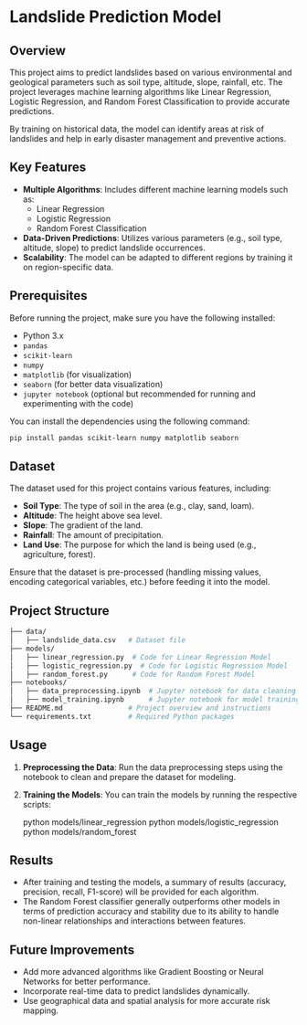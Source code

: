 # Landslide Prediction Model

## Overview

This project aims to predict landslides based on various environmental and geological parameters such as soil type, altitude, slope, rainfall, etc. The project leverages machine learning algorithms like Linear Regression, Logistic Regression, and Random Forest Classification to provide accurate predictions. 

By training on historical data, the model can identify areas at risk of landslides and help in early disaster management and preventive actions.

## Key Features
- **Multiple Algorithms**: Includes different machine learning models such as:
  - Linear Regression
  - Logistic Regression
  - Random Forest Classification
- **Data-Driven Predictions**: Utilizes various parameters (e.g., soil type, altitude, slope) to predict landslide occurrences.
- **Scalability**: The model can be adapted to different regions by training it on region-specific data.

## Prerequisites

Before running the project, make sure you have the following installed:

- Python 3.x
- `pandas`
- `scikit-learn`
- `numpy`
- `matplotlib` (for visualization)
- `seaborn` (for better data visualization)
- `jupyter notebook` (optional but recommended for running and experimenting with the code)

You can install the dependencies using the following command:

```bash
pip install pandas scikit-learn numpy matplotlib seaborn
```

## Dataset

The dataset used for this project contains various features, including:

- **Soil Type**: The type of soil in the area (e.g., clay, sand, loam).
- **Altitude**: The height above sea level.
- **Slope**: The gradient of the land.
- **Rainfall**: The amount of precipitation.
- **Land Use**: The purpose for which the land is being used (e.g., agriculture, forest).

Ensure that the dataset is pre-processed (handling missing values, encoding categorical variables, etc.) before feeding it into the model.

## Project Structure

```bash
├── data/
│   ├── landslide_data.csv   # Dataset file
├── models/
│   ├── linear_regression.py  # Code for Linear Regression Model
│   ├── logistic_regression.py  # Code for Logistic Regression Model
│   ├── random_forest.py      # Code for Random Forest Model
├── notebooks/
│   ├── data_preprocessing.ipynb  # Jupyter notebook for data cleaning and exploration
│   ├── model_training.ipynb      # Jupyter notebook for model training and evaluation
├── README.md                # Project overview and instructions
└── requirements.txt         # Required Python packages
```

## Usage

1. **Preprocessing the Data**: 
   Run the data preprocessing steps using the notebook to clean and prepare the dataset for modeling.

2. **Training the Models**: 
   You can train the models by running the respective scripts:
   
   python models/linear_regression
   python models/logistic_regression
   python models/random_forest


## Results

- After training and testing the models, a summary of results (accuracy, precision, recall, F1-score) will be provided for each algorithm.
- The Random Forest classifier generally outperforms other models in terms of prediction accuracy and stability due to its ability to handle non-linear relationships and interactions between features.

## Future Improvements

- Add more advanced algorithms like Gradient Boosting or Neural Networks for better performance.
- Incorporate real-time data to predict landslides dynamically.
- Use geographical data and spatial analysis for more accurate risk mapping.




